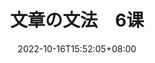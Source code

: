 ---
title: "文章の文法　6课"
date: 2022-10-16T15:52:05+08:00
lastmod: 
tags: ["n3"]
summary: "授受动词"
draft: true
---
